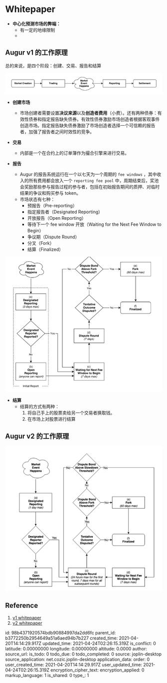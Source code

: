 # Whitepaper

- **中心化预测市场的弊端：**
  - 有一定的地缘限制
  - 

## Augur v1 的工作原理

总的来说，是四个阶段：创建、交易、报告和结算

![image-20210423093228241](https://raw.githubusercontent.com/Whisker17/ImageStoreService/main/20210423093229.png)

- **创建市场**
  - 市场创建者需要设置**决议来源**以及**创造者费用**（小费）。还有两种债券：有效性债券和指定报告缺失债券。有效性债券激励市场创造者根据客观事件创造市场。指定报告缺失债券激励了市场创造者选择一个可信赖的报告者，加强了报告者之间时效性的竞争。
- **交易**

  - 内部是一个在合约上的订单簿作为撮合引擎来进行交易。

- **报告**
  - Augur 的报告系统运行在一个以七天为一个周期的 `fee windows` ，其中收入的所有费用都会放入一个 `reporting fee pool` 中，周期结束后，奖池会奖励那些参与报告过程的参与者，包括在初始报告期间的质押、对临时结果的争议和购买参与 token。
  - 市场状态有七种：
    - 预报告（Pre-reporting）
    - 指定报告者（Designated Reporting）
    - 开放报告（Open Reporting）
    - 等待下一个 fee window 开放（Waiting for the Next Fee Window to Begin）
    - 争议期（Dispute Round）
    - 分叉（Fork）
    - 结算（Finalized）

![image-20210423091810455](https://raw.githubusercontent.com/Whisker17/ImageStoreService/main/20210423092750.png)

- **结算**
  - 结算的方式有两种：
    1. 将自己手上的股票卖给另一个交易者换取钱。
    2. 在市场上对股票进行结算

## Augur v2 的工作原理

![image-20210424102458197](https://raw.githubusercontent.com/Whisker17/ImageStoreService/main/20210424102459.png)







## Reference

1. [v1 whitepaper](https://www.overleaf.com/read/wchttdcjvjjq)
2. [v2 whitepaper](https://www.overleaf.com/read/kpxfzvhxkhrv)

id: 98b4371920574bdb90884997da2dd6fc
parent_id: b3772250b2954649a51a6aed94b7b227
created_time: 2021-04-20T14:14:29.917Z
updated_time: 2021-04-24T02:26:15.319Z
is_conflict: 0
latitude: 0.00000000
longitude: 0.00000000
altitude: 0.0000
author: 
source_url: 
is_todo: 0
todo_due: 0
todo_completed: 0
source: joplin-desktop
source_application: net.cozic.joplin-desktop
application_data: 
order: 0
user_created_time: 2021-04-20T14:14:29.917Z
user_updated_time: 2021-04-24T02:26:15.319Z
encryption_cipher_text: 
encryption_applied: 0
markup_language: 1
is_shared: 0
type_: 1
